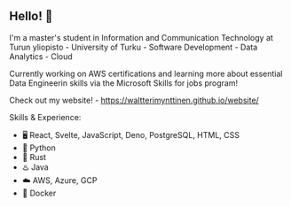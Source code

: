## Hello! 👋

I'm a master's student in Information and Communication Technology at Turun yliopisto - University of Turku - Software Development - Data Analytics - Cloud

Currently working on AWS certifications and learning more about essential Data Engineerin skills via the Microsoft Skills for jobs program!

Check out my website! - https://waltterimynttinen.github.io/website/

Skills & Experience: 
* 🖥️ React, Svelte, JavaScript, Deno, PostgreSQL, HTML, CSS
* 🐍 Python
* 🦀 Rust
* ♨️ Java
* ☁️ AWS, Azure, GCP
* 🐬 Docker
